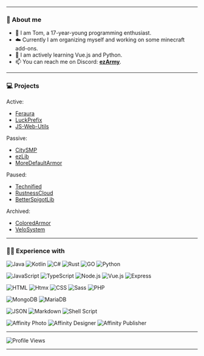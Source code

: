 
---

### 🧑 About me

- 👋 I am Tom, a 17-year-young programming enthusiast.
- ☁️ Currently I am organizing myself and working on some minecraft add-ons.
- 🌱 I am actively learning Vue.js and Python.
- 📫 You can reach me on Discord: [**ezArmy**](https://eztxm.de/dc).

---

### 💻 Projects

Active:

- [Feraura](https://feraura.de)
- [LuckPrefix](https://github.com/ezTxmMC/LuckPrefix)
- [JS-Web-Utils](https://github.com/ezTxmMC/JS-Web-Utils)

Passive:

- [CitySMP](https://github.com/CitySMP)
- [ezLib](https://github.com/ezTxmMC/ezLib)
- [MoreDefaultArmor](https://github.com/ezTxmMC/MoreDefaultArmor)

Paused:
- [Technified](https://github.com/ezTxmMC/Technified)
- [RustnessCloud](https://github.com/ezTxmMC/RustnessCloud)
- [BetterSpigotLib](https://github.com/ezTxmMC/BetterSpigotLib)

Archived:

- [ColoredArmor](https://github.com/ezTxmMC/ColoredArmor)
- [VeloSystem](https://github.com/ezTxmMC/VeloSystem)

---

### 🧑‍💻 Experience with

![Java](https://img.shields.io/badge/java-%23ED8B00.svg?style=for-the-badge&logo=openjdk&logoColor=white)
![Kotlin](https://img.shields.io/badge/Kotlin-B125EA?style=for-the-badge&logo=kotlin&logoColor=white)
![C#](https://img.shields.io/badge/C%23-239120?style=for-the-badge&logo=c-sharp&logoColor=white)
![Rust](https://img.shields.io/badge/rust-%23A72145.svg?style=for-the-badge&logo=rust&logoColor=white)
![GO](https://img.shields.io/badge/go-%2354beff.svg?style=for-the-badge&logo=go&logoColor=white)
![Python](https://img.shields.io/badge/python-%232154fc.svg?style=for-the-badge&logo=python&logoColor=white)

![JavaScript](https://img.shields.io/badge/JavaScript-ffe222?style=for-the-badge&logo=javascript&logoColor=black)
![TypeScript](https://img.shields.io/badge/TypeScript-007ACC?style=for-the-badge&logo=typescript&logoColor=white)
![Node.js](https://img.shields.io/badge/Node.js-43853D?style=for-the-badge&logo=node.js&logoColor=white)
![Vue.js](https://img.shields.io/badge/Vue.js-%2342D392?style=for-the-badge&logo=vue.js&logoColor=white)
![Express](https://img.shields.io/badge/Express.js-404D59?style=for-the-badge&logo=express.js&logoColor=white)

![HTML](https://img.shields.io/badge/html-%23E34F26.svg?style=for-the-badge&logo=html5&logoColor=white)
![Htmx](https://img.shields.io/badge/%3C/%3E%20htmx-3D72D7?style=for-the-badge&logo=mysl&logoColor=white)
![CSS](https://img.shields.io/badge/css-%231572B6.svg?style=for-the-badge&logo=css3&logoColor=white)
![Sass](https://img.shields.io/badge/Sass-CC6699?style=for-the-badge&logo=sass&logoColor=white)
![PHP](https://img.shields.io/badge/php-%23777BB4.svg?style=for-the-badge&logo=php&logoColor=white)

![MongoDB](https://img.shields.io/badge/MongoDB-4EA94B?style=for-the-badge&logo=mongodb&logoColor=white)
![MariaDB](https://img.shields.io/badge/MariaDB-003545?style=for-the-badge&logo=mariadb&logoColor=white)

![JSON](https://img.shields.io/badge/json-5E5C5C?style=for-the-badge&logo=json&logoColor=white)
![Markdown](https://img.shields.io/badge/Markdown-fea222?style=for-the-badge&logo=markdown&logoColor=white)
![Shell Script](https://img.shields.io/badge/Shell_Script-353535?style=for-the-badge&logo=gnu-bash&logoColor=white)

![Affinity Photo](https://img.shields.io/badge/affinity%20photo-e71bfa.svg?style=for-the-badge&logo=affinity-photo&logoColor=white)
![Affinity Designer](https://img.shields.io/badge/affinity%20desginer-1b96fa.svg?style=for-the-badge&logo=affinity-designer&logoColor=white)
![Affinity Publisher](https://img.shields.io/badge/affinity%20publisher-fd7012.svg?style=for-the-badge&logo=affinity-publisher&logoColor=white)

---

![Profile Views](https://komarev.com/ghpvc/?username=ezTxmMC&style=for-the-badge)

---
